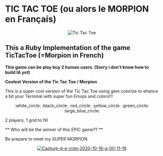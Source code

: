 # TIC TAC TOE (ou alors le MORPION en Français) 

<p align="center"><img src="https://images-eu.ssl-images-amazon.com/images/I/21sQ-B9eNlL.png"
     alt="Tic Tac Toe"
     style="float: center; margin: auto;" /></p>

## This a Ruby Implementation of the game TicTacToe (=Morpion in French)

**This game can be play buy 2 human users. (Sorry i don't know how to build IA ***yet***)**

**Coolest Version of the Tic Tac Toe / Morpion**

<p> This is a super cool version of the Tic Tac Toe using gem colorize to ehance a bit your Terminal with super fun Emojis and colors!!!</p>

<p align="center">
:white_circle:
:black_circle:
:red_circle:
:yellow_circle:
:green_circle:
:large_blue_circle:
</p>

<p> 2 players, 1 grid to fill</p>

** Who will be the winner of this EPIC game?? **

<p>Be prepare to meet my SUPER MORPION</p>

<p align="center"><a href="https://ibb.co/m6StHBz"><img src="https://i.ibb.co/86X2jB8/Capture-d-e-cran-2020-10-16-a-00-11-19.png" alt="Capture-d-e-cran-2020-10-16-a-00-11-19"/></a></p>